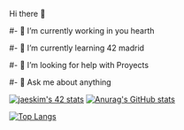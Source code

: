 Hi there 👋

<p>#- 🔭 I’m currently working in you hearth</p>
<p>#- 🌱 I’m currently learning 42 madrid </p>
<p>#- 🤔 I’m looking for help with Proyects</p>
<p>#- 💬 Ask me about anything</p>


[![jaeskim's 42 stats](https://badge42.herokuapp.com/api/stats/jporta)](https://github.com/JaeSeoKim/badge42)
[![Anurag's GitHub stats](https://github-readme-stats.vercel.app/api?username=juanpPorta&show_icons=true&theme=radical)](https://github.com/anuraghazra/github-readme-stats)

[![Top Langs](https://github-readme-stats.vercel.app/api/top-langs/?username=juanpPorta&layout=compact)](https://github.com/juanpPorta)

